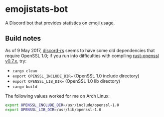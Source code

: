 # emojistats-bot

A Discord bot that provides statistics on emoji usage.

## Build notes

As of 9 May 2017, [discord-rs](https://github.com/SpaceManiac/discord-rs) seems to have some old dependencies that require OpenSSL 1.0; if you run into difficulties with compiling [rust-openssl v0.7.x](https://github.com/sfackler/rust-openssl/blob/b8fb29db5c246175a096260eacca38180cd77dd0/README.md), try:

- `cargo clean`
- `export OPENSSL_INCLUDE_DIR=` (OpenSSL 1.0 include directory)
- `export OPENSSL_LIB_DIR=` (OpenSSL 1.0 lib directory)
- `cargo build`

The following values worked for me on Arch Linux:

```bash
export OPENSSL_INCLUDE_DIR=/usr/include/openssl-1.0
export OPENSSL_LIB_DIR=/usr/lib/openssl-1.0
```
